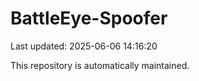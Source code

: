 # BattleEye-Spoofer

Last updated: 2025-06-06 14:16:20

This repository is automatically maintained.
